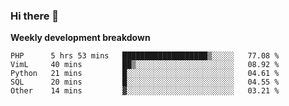 ### Hi there 👋


**Weekly development breakdown**

<!--START_SECTION:waka-->
```text
PHP      5 hrs 53 mins   ███████████████████▒░░░░░   77.08 % 
VimL     40 mins         ██▒░░░░░░░░░░░░░░░░░░░░░░   08.92 % 
Python   21 mins         █░░░░░░░░░░░░░░░░░░░░░░░░   04.61 % 
SQL      20 mins         █░░░░░░░░░░░░░░░░░░░░░░░░   04.55 % 
Other    14 mins         ▓░░░░░░░░░░░░░░░░░░░░░░░░   03.21 % 
```
<!--END_SECTION:waka-->
